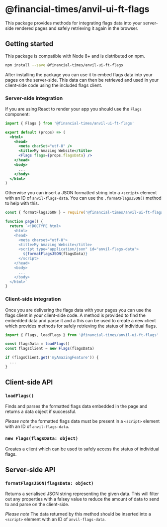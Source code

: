 # @financial-times/anvil-ui-ft-flags

This package provides methods for integrating flags data into your server-side rendered pages and safely retrieving it again in the browser.


## Getting started

This package is compatible with Node 8+ and is distributed on npm.

```sh
npm install --save @financial-times/anvil-ui-ft-flags
```

After installing the package you can use it to embed flags data into your pages on the server-side. This data can then be retrieved and used in your client-side code using the included flags client.

### Server-side integration

If you are using React to render your app you should use the `Flags` component:

```jsx
import { Flags } from '@financial-times/anvil-ui-ft-flags'

export default (props) => (
  <html>
    <head>
      <meta charSet="utf-8" />
      <title>My Amazing Website</title>
      <Flags flags={props.flagsData} />
    </head>
    <body>
      ...
    </body>
  </html>
)
```

Otherwise you can insert a JSON formatted string into a `<script>` element with an ID of `anvil-flags-data`. You can use the `.formatFlagsJSON()` method to help with this.

```js
const { formatFlagsJSON } = require('@financial-times/anvil-ui-ft-flags/server')

function page() {
  return `<!DOCTYPE html>
    <html>
    <head>
      <meta charset="utf-8">
      <title>My Amazing Website</title>
      <script type="application/json" id="anvil-flags-data">
        ${formatFlagsJSON(flagsData)}
      </script>
    </head>
    <body>
      ...
    </body>
  </html>`
}
```

### Client-side integration

Once you are delivering the flags data with your pages you can use the flags client in your client-side code. A method is provided to find the embedded data and parse it and a this can be used to create a new client which provides methods for safely retrieving the status of individual flags.

```js
import { Flags, loadFlags } from '@financial-times/anvil-ui-ft-flags'

const flagsData = loadFlags()
const flagsClient = new Flags(flagsData)

if (flagsClient.get('myAmazingFeature')) {
  ...
}
```


## Client-side API

### `loadFlags()`

Finds and parses the formatted flags data embedded in the page and returns a data object if successful.

_Please note_ the formatted flags data must be present in a `<script>` element with an ID of `anvil-flags-data`.

### `new Flags(flagsData: object)`

Creates a client which can be used to safely access the status of individual flags.


## Server-side API

### `formatFlagsJSON(flagsData: object)`

Returns a serialised JSON string representing the given data. This will filter out any properties with a falsey value to reduce the amount of data to send to and parse on the client-side.

_Please note_ The data returned by this method should be inserted into a `<script>` element with an ID of `anvil-flags-data`.

